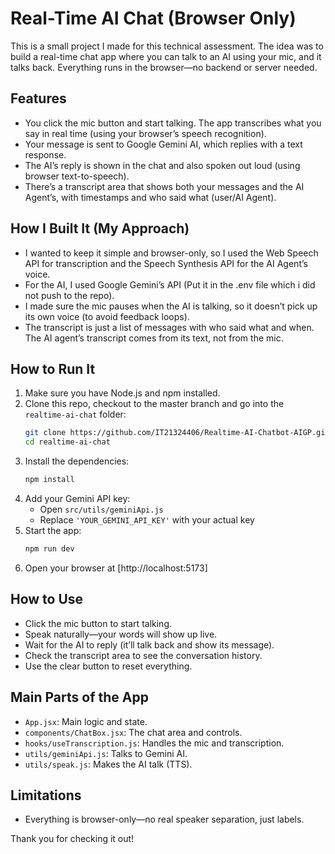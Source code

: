 # Real-Time AI Chat (Browser Only)

This is a small project I made for this technical assessment. The idea was to build a real-time chat app where you can talk to an AI using your mic, and it talks back. Everything runs in the browser—no backend or server needed.

## Features
- You click the mic button and start talking. The app transcribes what you say in real time (using your browser’s speech recognition).
- Your message is sent to Google Gemini AI, which replies with a text response.
- The AI’s reply is shown in the chat and also spoken out loud (using browser text-to-speech).
- There’s a transcript area that shows both your messages and the AI Agent’s, with timestamps and who said what (user/AI Agent).

## How I Built It (My Approach)
- I wanted to keep it simple and browser-only, so I used the Web Speech API for transcription and the Speech Synthesis API for the AI Agent’s voice.
- For the AI, I used Google Gemini’s API (Put it in the .env file which i did not push to the repo).
- I made sure the mic pauses when the AI is talking, so it doesn’t pick up its own voice (to avoid feedback loops).
- The transcript is just a list of messages with who said what and when. The AI agent’s transcript comes from its text, not from the mic.


## How to Run It
1. Make sure you have Node.js and npm installed. 
2. Clone this repo, checkout to the master branch and go into the `realtime-ai-chat` folder:
   ```bash
   git clone https://github.com/IT21324406/Realtime-AI-Chatbot-AIGP.git
   cd realtime-ai-chat
   ```
3. Install the dependencies:
   ```bash
   npm install
   ```
4. Add your Gemini API key:
   - Open `src/utils/geminiApi.js`
   - Replace `'YOUR_GEMINI_API_KEY'` with your actual key
5. Start the app:
   ```bash
   npm run dev
   ```
6. Open your browser at [http://localhost:5173]

## How to Use
- Click the mic button to start talking.
- Speak naturally—your words will show up live.
- Wait for the AI to reply (it’ll talk back and show its message).
- Check the transcript area to see the conversation history.
- Use the clear button to reset everything.

## Main Parts of the App
- `App.jsx`: Main logic and state.
- `components/ChatBox.jsx`: The chat area and controls.
- `hooks/useTranscription.js`: Handles the mic and transcription.
- `utils/geminiApi.js`: Talks to Gemini AI.
- `utils/speak.js`: Makes the AI talk (TTS).

## Limitations
- Everything is browser-only—no real speaker separation, just labels.

Thank you for checking it out!
